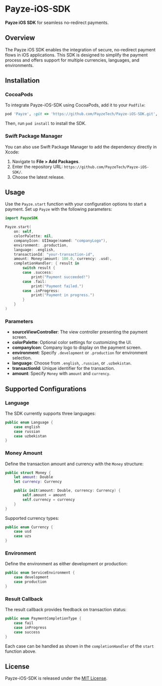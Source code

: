 # Payze-iOS-SDK

**Payze iOS SDK** for seamless no-redirect payments.

## Overview
The Payze iOS SDK enables the integration of secure, no-redirect payment flows in iOS applications. This SDK is designed to simplify the payment process and offers support for multiple currencies, languages, and environments.

## Installation

### CocoaPods
To integrate Payze-iOS-SDK using CocoaPods, add it to your `Podfile`:

```ruby
pod 'Payze', :git => 'https://github.com/PayzeTech/Payze-iOS-SDK.git', :tag => '1.0.0'
```

Then, run `pod install` to install the SDK.

### Swift Package Manager
You can also use Swift Package Manager to add the dependency directly in Xcode:
1. Navigate to **File > Add Packages**.
2. Enter the repository URL: `https://github.com/PayzeTech/Payze-iOS-SDK/`.
3. Choose the latest release.

## Usage

Use the `Payze.start` function with your configuration options to start a payment. Set up `Payze` with the following parameters:

```swift
import PayzeSDK

Payze.start(
    on: self, 
    colorPalette: nil, 
    companyIcon: UIImage(named: "companyLogo"), 
    environment: .production, 
    language: .english, 
    transactionId: "your-transaction-id", 
    amount: Money(amount: 100.0, currency: .usd),
    completionHandler: { result in
        switch result {
        case .success:
            print("Payment succeeded!")
        case .fail:
            print("Payment failed.")
        case .inProgress:
            print("Payment in progress.")
        }
    }
)
```

### Parameters
- **sourceViewController**: The view controller presenting the payment screen.
- **colorPalette**: Optional color settings for customizing the UI.
- **companyIcon**: Company logo to display on the payment screen.
- **environment**: Specify `.development` or `.production` for environment selection.
- **language**: Choose from `.english`, `.russian`, or `.uzbekistan`.
- **transactionId**: Unique identifier for the transaction.
- **amount**: Specify `Money` with `amount` and `currency`.

## Supported Configurations

### Language
The SDK currently supports three languages:

```swift
public enum Language {
    case english
    case russian
    case uzbekistan
}
```

### Money Amount
Define the transaction amount and currency with the `Money` structure:

```swift
public struct Money {
    let amount: Double
    let currency: Currency

    public init(amount: Double, currency: Currency) {
        self.amount = amount
        self.currency = currency
    }
}
```

Supported currency types:

```swift
public enum Currency {
    case usd
    case uzs
}
```

### Environment
Define the environment as either development or production:

```swift
public enum ServiceEnvironment {
    case development
    case production
}
```

### Result Callback
The result callback provides feedback on transaction status:

```swift
public enum PaymentCompletionType {
    case fail
    case inProgress
    case success
}
```

Each case can be handled as shown in the `completionHandler` of the `start` function above.

## License
Payze-iOS-SDK is released under the [MIT License](LICENSE).
